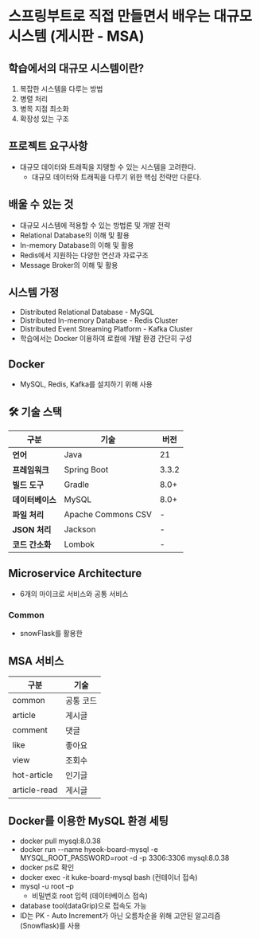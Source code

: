 # 스프링부트로 직접 만들면서 배우는 대규모 시스템 (게시판 - MSA)

## 학습에서의 대규모 시스템이란?
1. 복잡한 시스템을 다루는 방법
2. 병렬 처리
3. 병목 지점 최소화
4. 확장성 있는 구조

## 프로젝트 요구사항
- 대규모 데이터와 트래픽을 지탱할 수 있는 시스템을 고려한다.
    - 대규모 데이터와 트래픽을 다루기 위한 핵심 전략만 다룬다.

## 배울 수 있는 것
- 대규모 시스템에 적용할 수 있는 방법론 및 개발 전략
- Relational Database의 이해 및 활용
- In-memory Database의 이해 및 활용
- Redis에서 지원하는 다양한 연산과 자료구조
- Message Broker의 이해 및 활용

## 시스템 가정
- Distributed Relational Database - MySQL
- Distributed In-memory Database - Redis Cluster
- Distributed Event Streaming Platform - Kafka Cluster
- 학습에서는 Docker 이용하여 로컬에 개발 환경 간단히 구성

## Docker
- MySQL, Redis, Kafka를 설치하기 위해 사용


## 🛠️ 기술 스택
| 구분 | 기술 | 버전    |
|------|------|-------|
| **언어** | Java | 21    |
| **프레임워크** | Spring Boot | 3.3.2 |
| **빌드 도구** | Gradle | 8.0+  |
| **데이터베이스** | MySQL | 8.0+  |
| **파일 처리** | Apache Commons CSV | -     |
| **JSON 처리** | Jackson | -     |
| **코드 간소화** | Lombok | -     |

## Microservice Architecture
- 6개의 마이크로 서비스와 공통 서비스

### Common
- snowFlask를 활용한 

## MSA 서비스
| 구분           | 기술    |
|--------------|-------
| common       | 공통 코드 |
| article      | 게시글   |
| comment      | 댓글    |
| like         | 좋아요   |
| view         | 조회수   |
| hot-article  | 인기글   |
| article-read | 게시글   |


## Docker를 이용한 MySQL 환경 세팅
- docker pull mysql:8.0.38
- docker run --name hyeok-board-mysql -e MYSQL_ROOT_PASSWORD=root -d -p 3306:3306 mysql:8.0.38
- docker ps로 확인
- docker exec -it kuke-board-mysql bash (컨테이너 접속)
- mysql -u root –p
  - 비밀번호 root 입력 (데이터베이스 접속)
- database tool(dataGrip)으로 접속도 가능
- ID는 PK - Auto Increment가 아닌 오름차순을 위해 고안된 알고리즘(Snowflask)를 사용